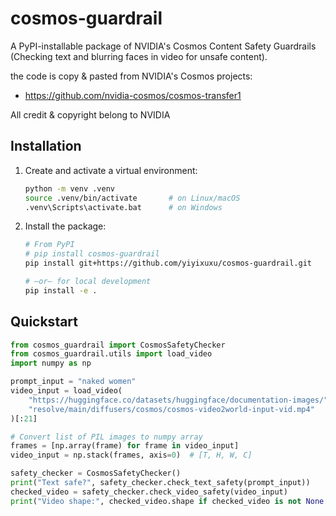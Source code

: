 # cosmos-guardrail

A PyPI-installable package of NVIDIA's Cosmos Content Safety Guardrails  
(Checking text and blurring faces in video for unsafe content).

the code is copy & pasted from NVIDIA's Cosmos projects:

- https://github.com/nvidia-cosmos/cosmos-transfer1  

All credit & copyright belong to NVIDIA

## Installation

1. Create and activate a virtual environment:

   ```bash
   python -m venv .venv
   source .venv/bin/activate       # on Linux/macOS
   .venv\Scripts\activate.bat      # on Windows
   ```

2. Install the package:

   ```bash
   # From PyPI
   # pip install cosmos-guardrail
   pip install git+https://github.com/yiyixuxu/cosmos-guardrail.git

   # —or— for local development
   pip install -e .
   ```


## Quickstart

```python
from cosmos_guardrail import CosmosSafetyChecker
from cosmos_guardrail.utils import load_video
import numpy as np

prompt_input = "naked women"
video_input = load_video(
    "https://huggingface.co/datasets/huggingface/documentation-images/"
    "resolve/main/diffusers/cosmos/cosmos-video2world-input-vid.mp4"
)[:21]

# Convert list of PIL images to numpy array
frames = [np.array(frame) for frame in video_input]
video_input = np.stack(frames, axis=0)  # [T, H, W, C]

safety_checker = CosmosSafetyChecker()
print("Text safe?", safety_checker.check_text_safety(prompt_input))
checked_video = safety_checker.check_video_safety(video_input)
print("Video shape:", checked_video.shape if checked_video is not None else None)
```

